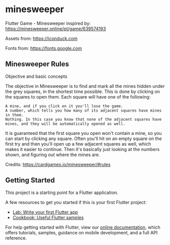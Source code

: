 # minesweeper

Flutter Game - Minesweeper inspired by: https://minesweeper.online/pt/game/639574193

Assets from: https://iconduck.com

Fonts from: https://fonts.google.com

## Minesweeper Rules

Objective and basic concepts

The objective in Minesweeper is to find and mark all the mines hidden under the grey squares, in the shortest time possible. This is done by clicking on the squares to open them. Each square will have one of the following:

    A mine, and if you click on it you'll lose the game.
    A number, which tells you how many of its adjacent squares have mines in them.
    Nothing. In this case you know that none of the adjacent squares have mines, and they will be automatically opened as well.

It is guaranteed that the first square you open won't contain a mine, so you can start by clicking any square. Often you'll hit on an empty square on the first try and then you'll open up a few adjacent squares as well, which makes it easier to continue. Then it's basically just looking at the numbers shown, and figuring out where the mines are. 

Credits: https://cardgames.io/minesweeper/#rules

## Getting Started

This project is a starting point for a Flutter application.

A few resources to get you started if this is your first Flutter project:

- [Lab: Write your first Flutter app](https://flutter.dev/docs/get-started/codelab)
- [Cookbook: Useful Flutter samples](https://flutter.dev/docs/cookbook)

For help getting started with Flutter, view our
[online documentation](https://flutter.dev/docs), which offers tutorials,
samples, guidance on mobile development, and a full API reference.
